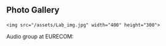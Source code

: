 <section id="gallery">
  <h2>Photo Gallery</h2>
  
    <img src="/assets/Lab_img.jpg" width="400" height="300">
    
  
  <p>Audio group at EURECOM:</p>
</section>
